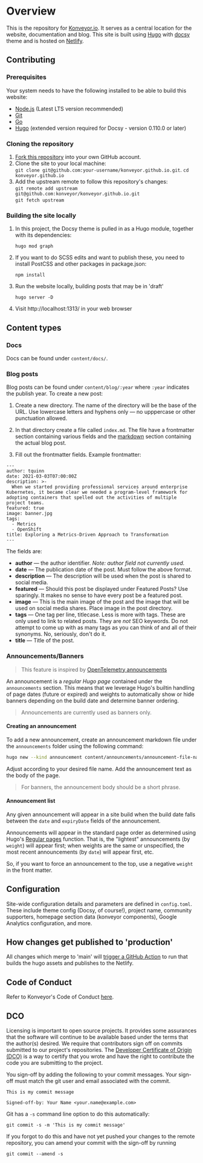 # Overview
This is the repository for [Konveyor.io](http://konveyor.io). It serves as a central location for the website, documentation and blog. This site is built using [Hugo](https://gohugo.io/) with [docsy](https://www.docsy.dev/docs/) theme and is hosted on [Netlify](https://www.netlify.com/).

## Contributing

### Prerequisites
Your system needs to have the following installed to be able to build this website:

- [Node.js](https://nodejs.org/en/about/releases/) (Latest LTS version recommended)
- [Git](https://git-scm.com/)
- [Go](https://go.dev/dl/)
- [Hugo](https://github.com/gohugoio/hugo/releases) (extended version required for Docsy - version 0.110.0 or later) 

### Cloning the repository

1. [Fork this repository](https://github.com/konveyor/konveyor.github.io/fork) into your own GitHub account.
1. Clone the site to your local machine:  
   `git clone git@github.com:your-username/konveyor.github.io.git`.
   `cd konveyor.github.io`
1. Add the upstream remote to follow this repository's changes:  
   `git remote add upstream git@github.com:konveyor/konveyor.github.io.git`  
   `git fetch upstream`

### Building the site locally
1. In this project, the Docsy theme is pulled in as a Hugo module, together with its dependencies:
    ```
    hugo mod graph
    ```
2. If you want to do SCSS edits and want to publish these, you need to install PostCSS and other packages in package.json:
   ```
   npm install
   ```
3. Run the website locally, building posts that may be in 'draft'
   ```
   hugo server -D
   ```
4. Visit http://localhost:1313/ in your web browser

## Content types

### Docs
Docs can be found under `content/docs/`.

### Blog posts

Blog posts can be found under `content/blog/:year` where `:year` indicates the publish year. To create a new post:

1. Create a new directory. The name of the directory will be the base of the URL. Use lowercase letters and hyphens only — no upppercase or other punctuation allowed.

2. In that directory create a file called `index.md`. The file have a frontmatter section containing various fields and the [markdown](https://www.markdownguide.org/basic-syntax/) section containing the actual blog post.

3. Fill out the frontmatter fields. Example frontmatter:

```
---
author: tquinn
date: 2021-03-03T07:00:00Z
description: >-
  When we started providing professional services around enterprise Kubernetes, it became clear we needed a program-level framework for adopting containers that spelled out the activities of multiple project teams.
featured: true
image: banner.jpg
tags:
  - Metrics
  - OpenShift
title: Exploring a Metrics-Driven Approach to Transformation
---
```

The fields are:

- **author** — the author identifier. _Note: author field not currently used._
- **date** — The publication date of the post. Must follow the above format.
- **description** — The description will be used when the post is shared to social media.
- **featured** — Should this post be displayed under Featured Posts? Use sparingly. It makes no sense to have every post be a featured post.
- **image** — This is the main image of the post and the image that will be used on social media shares. Place image in the post directory.
- **tags** — One tag per line, titlecase. Less is more with tags. These are only used to link to related posts. They are _not_ SEO keywords. Do not attempt to come up with as many tags as you can think of and all of their synonyms. No, seriously, don't do it.
- **title** — Title of the post.

### Announcements/Banners

> This feature is inspired by [OpenTelemetry announcements](https://opentelemetry.io/docs/contributing/announcements/)

An announcement is a _regular Hugo page_ contained under the `announcements` section. This means that we leverage Hugo's builtin handling of page dates (future or expired) and weights to automatically show or hide banners depending on the build date and determine banner ordering.

> Announcements are currently used as banners only.

#### Creating an announcement
To add a new announcement, create an announcement markdown file under the
`announcements` folder using the following command:

```sh
hugo new --kind announcement content/announcements/announcement-file-name.md
```

Adjust according to your desired file name. Add the announcement text as the body of the page.

> For banners, the announcement body should be a short phrase.

#### Announcement list

Any given announcement will appear in a site build when the build date falls
between the `date` and `expiryDate` fields of the announcement.

Announcements will appear in the standard page order as determined using Hugo's
[Regular pages](https://gohugo.io/methods/site/regularpages/) function. That is,
the "lightest" announcements (by `weight`) will appear first; when weights are
the same or unspecified, the most recent announcements (by `date`) will appear
first, etc.

So, if you want to force an announcement to the top, use a negative `weight` in
the front matter.

## Configuration
Site-wide configuration details and parameters are defined in `config.toml`. These include theme config (Docsy, of course!), project name, community supporters, homepage section data (konveyor components), Google Analytics configuration, and more.

## How changes get published to 'production'
All changes which merge to 'main' will [trigger a GitHub Action](https://github.com/konveyor/konveyor.github.io/actions) to run that builds the hugo assets and publishes to the Netlify. 


## Code of Conduct
Refer to Konveyor's Code of Conduct [here](https://github.com/konveyor/community/blob/main/CODE_OF_CONDUCT.md).

## DCO
Licensing is important to open source projects. It provides some assurances that
the software will continue to be available based under the terms that the
author(s) desired. We require that contributors sign off on commits submitted to
our project's repositories. The [Developer Certificate of Origin
(DCO)](https://probot.github.io/apps/dco/) is a way to certify that you wrote and
have the right to contribute the code you are submitting to the project.

You sign-off by adding the following to your commit messages. Your sign-off must
match the git user and email associated with the commit.

    This is my commit message

    Signed-off-by: Your Name <your.name@example.com>

Git has a `-s` command line option to do this automatically:

    git commit -s -m 'This is my commit message'

If you forgot to do this and have not yet pushed your changes to the remote
repository, you can amend your commit with the sign-off by running 

    git commit --amend -s 
